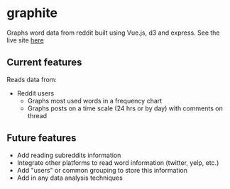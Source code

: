 # graphite
Graphs word data from reddit built using Vue.js, d3 and express. See the live site [here](https://graph-ite.tk/)

## Current features
Reads data from:
- Reddit users
  - Graphs most used words in a frequency chart
  - Graphs posts on a time scale (24 hrs or by day) with comments on thread

## Future features
- Add reading subreddits information
- Integrate other platforms to read word information (twitter, yelp, etc.)
- Add "users" or common grouping to store this information
- Add in any data analysis techniques
